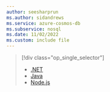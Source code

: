 ```yaml
---
author: seesharprun
ms.author: sidandrews
ms.service: azure-cosmos-db
ms.subservice: nosql
ms.date: 11/02/2022
ms.custom: include file
---
```


> [!div class="op_single_selector"]
>
> * [.NET](../tutorial-dotnet-web-app.md)
> * [Java](../tutorial-java-web-app.md)
> * [Node.js](../tutorial-nodejs-web-app.md)
>
